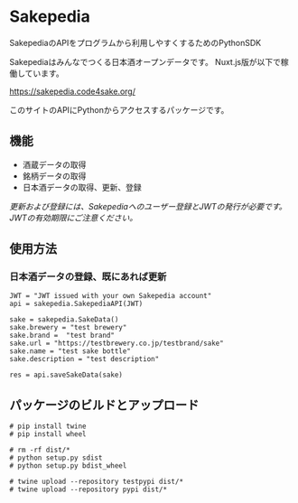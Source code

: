 # Sakepedia
SakepediaのAPIをプログラムから利用しやすくするためのPythonSDK

Sakepediaはみんなでつくる日本酒オープンデータです。
Nuxt.js版が以下で稼働しています。

https://sakepedia.code4sake.org/

このサイトのAPIにPythonからアクセスするパッケージです。

## 機能
- 酒蔵データの取得
- 銘柄データの取得
- 日本酒データの取得、更新、登録

*更新および登録には、Sakepediaへのユーザー登録とJWTの発行が必要です。
JWTの有効期限にご注意ください。*

## 使用方法

### 日本酒データの登録、既にあれば更新

```
JWT = "JWT issued with your own Sakepedia account"
api = sakepedia.SakepediaAPI(JWT)

sake = sakepedia.SakeData()
sake.brewery = "test brewery"
sake.brand =  "test brand"
sake.url = "https://testbrewery.co.jp/testbrand/sake"
sake.name = "test sake bottle"
sake.description = "test description"

res = api.saveSakeData(sake)
```


## パッケージのビルドとアップロード

```
# pip install twine
# pip install wheel
```

```
# rm -rf dist/*
# python setup.py sdist
# python setup.py bdist_wheel
```

```
# twine upload --repository testpypi dist/*
# twine upload --repository pypi dist/*
```
